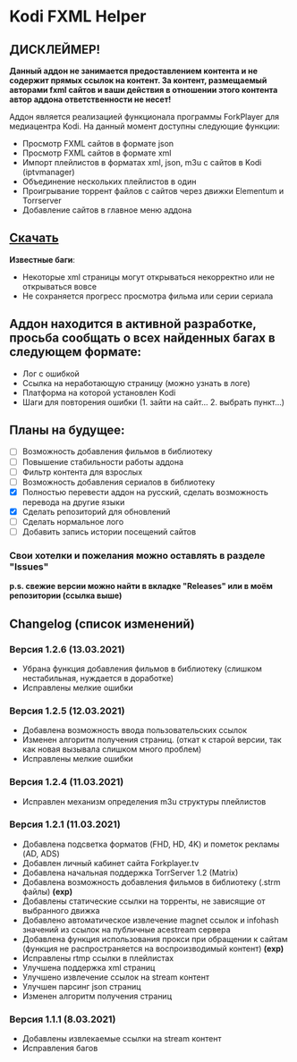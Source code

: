 # Kodi FXML Helper

## ДИСКЛЕЙМЕР!
**Данный аддон не занимается предоставлением контента и не содержит прямых ссылок на контент. За контент, размещаемый авторами fxml сайтов и ваши действия в отношении этого контента автор аддона ответственности не несет!**

Аддон является реализацией функционала программы ForkPlayer для медиацентра Kodi. На данный момент доступны следующие функции:

* Просмотр FXML сайтов в формате json
* Просмотр FXML сайтов в формате xml
* Импорт плейлистов в форматах xml, json, m3u с сайтов в Kodi (iptvmanager)
* Объединение нескольких плейлистов в один
* Проигрывание торрент файлов с сайтов через движки Elementum и Torrserver
* Добавление сайтов в главное меню аддона

## [Скачать](https://raw.githubusercontent.com/eXoterr/kodi_pub/master/repository.exoterr/repository.exoterr-1.0.1.zip)

**Известные баги**:
* Некоторые xml страницы могут открываться некорректно или не открываться вовсе
* Не сохраняется прогресс просмотра фильма или серии сериала

## Аддон находится в активной разработке, просьба сообщать о всех найденных багах в следующем формате:

* Лог с ошибкой
* Ссылка на неработающую страницу (можно узнать в логе)
* Платформа на которой установлен Kodi
* Шаги для повторения ошибки (1. зайти на сайт... 2. выбрать пункт...)

## Планы на будущее:
 - [ ] Возможность добавления фильмов в библиотеку
 - [ ] Повышение стабильности работы аддона
 - [ ] Фильтр контента для взрослых
 - [ ] Возможность добавления сериалов в библиотеку
 - [x] Полностью перевести аддон на русский, сделать возможность перевода на другие языки
 - [x] Сделать репозиторий для обновлений
 - [ ] Сделать нормальное лого
 - [ ] Добавить запись истории посещений сайтов

### Свои хотелки и пожелания можно оставлять в разделе "Issues"

**p.s. свежие версии можно найти в вкладке "Releases" или в моём репозитории (ссылка выше)**


## Changelog (список изменений)

### Версия 1.2.6 (13.03.2021)
* Убрана функция добавления фильмов в библиотеку (слишком нестабильная, нуждается в доработке)
* Исправлены мелкие ошибки

### Версия 1.2.5 (12.03.2021)
* Добавлена возможность ввода пользовательских ссылок
* Изменен алгоритм получения страниц. (откат к старой версии, так как новая вызывала слишком много проблем)
* Исправлены мелкие ошибки

### Версия 1.2.4 (11.03.2021)
* Исправлен механизм определения m3u структуры плейлистов

### Версия 1.2.1 (11.03.2021)
* Добавлена подсветка форматов (FHD, HD, 4K) и пометок рекламы (AD, ADS)
* Добавлен личный кабинет сайта Forkplayer.tv 
* Добавлена начальная поддержка TorrServer 1.2 (Matrix)
* Добавлена возможность добавления фильмов в библиотеку (.strm файлы) **(exp)**
* Добавлены статические ссылки на торренты, не зависящие от выбранного движка
* Добавлено автоматическое извлечение magnet ссылок и infohash значений из ссылок на публичные acestream сервера
* Добавлена функция использования прокси при обращении к сайтам (функция не распространяется на воспроизводимый контент) **(exp)**
* Исправлены rtmp ссылки в плейлистах
* Улучшена поддержка xml страниц
* Улучшено извлечение ссылок на stream контент
* Улучшен парсинг json страниц
* Изменен алгоритм получения страниц


### Версия 1.1.1 (8.03.2021)
* Добавлены извлекаемые ссылки на stream контент
* Исправления багов